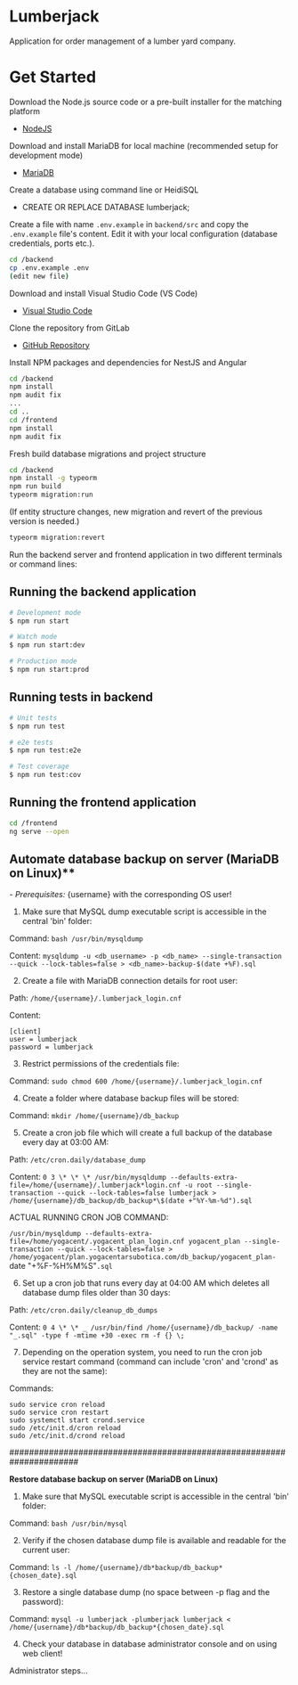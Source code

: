 # Lumberjack

Application for order management of a lumber yard company.

# Get Started

Download the Node.js source code or a pre-built installer for the matching platform

- [NodeJS](https://nodejs.org/en/download/)

Download and install MariaDB for local machine (recommended setup for development mode)

- [MariaDB](https://downloads.mariadb.org/mariadb/10.0.10/)

Create a database using command line or HeidiSQL

- CREATE OR REPLACE DATABASE lumberjack;

Create a file with name `.env.example` in `backend/src` and copy the `.env.example` file's content. Edit it with your local configuration (database credentials, ports etc.).
```sh
cd /backend
cp .env.example .env
(edit new file)
```

Download and install Visual Studio Code (VS Code)

- [Visual Studio Code](https://code.visualstudio.com/download)

Clone the repository from GitLab

- [GitHub Repository](https://gitlab.com/papiliond/lumberjack/)

Install NPM packages and dependencies for NestJS and Angular

```sh
cd /backend
npm install
npm audit fix
...
cd ..
cd /frontend
npm install
npm audit fix
```

Fresh build database migrations and project structure

```sh
cd /backend
npm install -g typeorm
npm run build
typeorm migration:run
```

(If entity structure changes, new migration and revert of the previous version is needed.)

```sh
typeorm migration:revert
```

Run the backend server and frontend application in two different terminals or command lines:

## Running the backend application

```bash
# Development mode
$ npm run start

# Watch mode
$ npm run start:dev

# Production mode
$ npm run start:prod
```

## Running tests in backend

```bash
# Unit tests
$ npm run test

# e2e tests
$ npm run test:e2e

# Test coverage
$ npm run test:cov
```

## Running the frontend application

```sh
cd /frontend
ng serve --open
```

## Automate database backup on server (MariaDB on Linux)**

_- Prerequisites:_ {username} with the corresponding OS user!

1. Make sure that MySQL dump executable script is accessible in the central 'bin' folder:

Command:
`bash /usr/bin/mysqldump`

Content:
`mysqldump -u <db_username> -p <db_name> --single-transaction --quick --lock-tables=false > <db_name>-backup-$(date +%F).sql`

2. Create a file with MariaDB connection details for root user:

Path:
`/home/{username}/.lumberjack_login.cnf`

Content:

```
[client]
user = lumberjack
password = lumberjack
```

3. Restrict permissions of the credentials file:

Command:
`sudo chmod 600 /home/{username}/.lumberjack_login.cnf`

4. Create a folder where database backup files will be stored:

Command:
`mkdir /home/{username}/db_backup`

5. Create a cron job file which will create a full backup of the database every day at 03:00 AM:

Path:
`/etc/cron.daily/database_dump`

Content:
`0 3 \* \* \* /usr/bin/mysqldump --defaults-extra-file=/home/{username}/.lumberjack*login.cnf -u root --single-transaction --quick --lock-tables=false lumberjack > /home/{username}/db_backup/db_backup*\$(date +"%Y-%m-%d").sql`

ACTUAL RUNNING CRON JOB COMMAND:

`/usr/bin/mysqldump --defaults-extra-file=/home/yogacent/.yogacent_plan_login.cnf yogacent_plan --single-transaction --quick --lock-tables=false > /home/yogacent/plan.yogacentarsubotica.com/db_backup/yogacent_plan-`date "+\%F-\%H\%M\%S"`.sql`

6. Set up a cron job that runs every day at 04:00 AM which deletes all database dump files older than 30 days:

Path:
`/etc/cron.daily/cleanup_db_dumps`

Content:
`0 4 \* \* _ /usr/bin/find /home/{username}/db_backup/ -name "_.sql" -type f -mtime +30 -exec rm -f {} \;`

7. Depending on the operation system, you need to run the cron job service restart command (command can include 'cron' and 'crond' as they are not the same):

Commands:

```
sudo service cron reload
sudo service cron restart
sudo systemctl start crond.service
sudo /etc/init.d/cron reload
sudo /etc/init.d/crond reload
```

######################################################################

**Restore database backup on server (MariaDB on Linux)**

1. Make sure that MySQL executable script is accessible in the central 'bin' folder:

Command:
`bash /usr/bin/mysql`

2. Verify if the chosen database dump file is available and readable for the current user:

Command:
`ls -l /home/{username}/db*backup/db_backup*{chosen_date}.sql`

3. Restore a single database dump (no space between -p flag and the password):

Command:
`mysql -u lumberjack -plumberjack lumberjack < /home/{username}/db*backup/db_backup*{chosen_date}.sql`

4. Check your database in database administrator console and on using web client!

Administrator steps...
